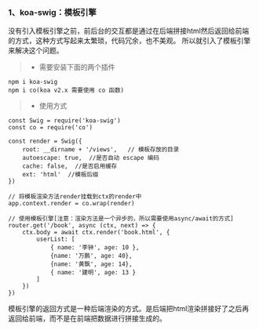 
### 1、koa-swig：模板引擎
没有引入模板引擎之前，前后台的交互都是通过在后端拼接html然后返回给前端的方式，这种方式写起来太繁琐，代码冗余，也不美观。
所以就引入了模板引擎来解决这个问题。

>* 需要安装下面的两个插件
```
npm i koa-swig
npm i co(koa v2.x 需要使用 co 函数)
```

>* 使用方式
```
const Swig = require('koa-swig')
const co = require('co')

const render = Swig({
    root: __dirname + '/views',   // 模板存放的目录
    autoescape: true,  //是否自动 escape 编码
    cache: false,  //是否启用缓存
    ext: 'html'  //模板后缀
})

// 将模板渲染方法render挂载到ctx的render中
app.context.render = co.wrap(render)

// 使用模板引擎[注意：渲染方法是一个异步的，所以需要使用async/await的方式]
router.get('/book', async (ctx, next) => {
    ctx.body = await ctx.render('book.html', {
        userList: [
            { name: '李钟', age: 10 },
            {name: '万鹏', age: 40},
            {name: '黄飘', age: 14},
            { name: '建明', age: 13 }
        ]
    })
})
```

模板引擎的返回方式是一种后端渲染的方式。是后端把html渲染拼接好了之后再返回给前端，而不是在前端把数据进行拼接生成的。






